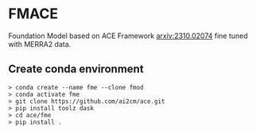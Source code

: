 
# FMACE

Foundation Model based on ACE Framework [arxiv:2310.02074](https://arxiv.org/abs/2310.02074) fine tuned with  MERRA2 data.

## Create conda environment

	> conda create --name fme --clone fmod
    > conda activate fme
    > git clone https://github.com/ai2cm/ace.git
    > pip install toolz dask
	> cd ace/fme
    > pip install .


